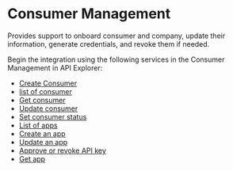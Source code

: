 # Consumer Management

Provides support to onboard consumer and company, update their information, generate credentials, and revoke them if needed.

Begin the integration using the following services in the Consumer Management in API Explorer:
* [Create Consumer](?path=reference/ConsumerManagement/CreatesConsumer)
*  [list of consumer](?path=reference/ConsumerManagement/listconsumer)
*  [Get consumer](?path=reference/ConsumerManagement/Getconsumer)
*  [Update consumer](?path=reference/ConsumerManagement/Updateconsumer)
*  [Set consumer status](?path=reference/ConsumerManagement/Setconsumerstatus)
*  [List of apps](?path=reference/ConsumerManagement/Listapps)
*  [Create an app](?path=reference/ConsumerManagement/Createapp)
*  [Update an app](?path=reference/ConsumerManagement/Updateapp)
*  [Approve or revoke API key ](?path=reference/ConsumerManagement/ApproveRevokeAPIkey)
*  [Get app](?path=reference/ConsumerManagement/Getapp)
